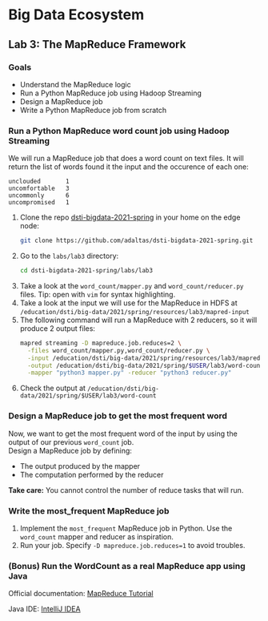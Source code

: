 # Big Data Ecosystem

## Lab 3: The MapReduce Framework

### Goals

- Understand the MapReduce logic
- Run a Python MapReduce job using Hadoop Streaming
- Design a MapReduce job
- Write a Python MapReduce job from scratch

### Run a Python MapReduce word count job using Hadoop Streaming

We will run a MapReduce job that does a word count on text files. It will return the list of words found it the input and the occurence of each one:

```
unclouded       1
uncomfortable   3
uncommonly      6
uncompromised   1
```

1. Clone the repo [dsti-bigdata-2021-spring](https://github.com/adaltas/dsti-bigdata-2021-spring.git) in your home on the edge node:
   ```sh
   git clone https://github.com/adaltas/dsti-bigdata-2021-spring.git
   ```
2. Go to the `labs/lab3` directory:
   ```sh
   cd dsti-bigdata-2021-spring/labs/lab3
   ```
3. Take a look at the `word_count/mapper.py` and `word_count/reducer.py` files. Tip: open with `vim` for syntax highlighting.
4. Take a look at the input we will use for the MapReduce in HDFS at `/education/dsti/big-data/2021/spring/resources/lab3/mapred-input`
5. The following command will run a MapReduce with 2 reducers, so it will produce 2 output files:
   ```sh
   mapred streaming -D mapreduce.job.reduces=2 \
     -files word_count/mapper.py,word_count/reducer.py \
     -input /education/dsti/big-data/2021/spring/resources/lab3/mapred-input \
     -output /education/dsti/big-data/2021/spring/$USER/lab3/word-count \
     -mapper "python3 mapper.py" -reducer "python3 reducer.py"
   ```
6. Check the output at `/education/dsti/big-data/2021/spring/$USER/lab3/word-count`

### Design a MapReduce job to get the most frequent word

Now, we want to get the most frequent word of the input by using the output of our previous `word_count` job.  
Design a MapReduce job by defining:

- The output produced by the mapper
- The computation performed by the reducer

**Take care:** You cannot control the number of reduce tasks that will run.

### Write the most_frequent MapReduce job

1. Implement the `most_frequent` MapReduce job in Python. Use the `word_count` mapper and reducer as inspiration.
2. Run your job. Specify `-D mapreduce.job.reduces=1` to avoid troubles.

### (Bonus) Run the WordCount as a real MapReduce app using Java

Official documentation: [MapReduce Tutorial](https://hadoop.apache.org/docs/current/hadoop-mapreduce-client/hadoop-mapreduce-client-core/MapReduceTutorial.html)

Java IDE: [IntelliJ IDEA](https://www.jetbrains.com/idea/download)
